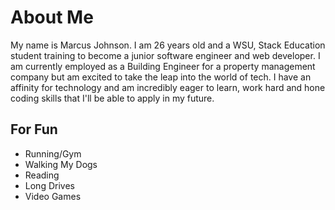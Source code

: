 # About Me
My name is Marcus Johnson. I am 26 years old and a WSU, Stack Education student training to become a junior software engineer and web developer. I am currently employed as a Building Engineer for a property management company but am excited to take the leap into the world of tech. I have an affinity for technology and am incredibly eager to learn, work hard and hone coding skills that I'll be able to apply in my future.

## For Fun
* Running/Gym
* Walking My Dogs
* Reading 
* Long Drives
* Video Games
